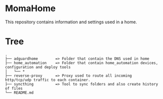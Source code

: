# MomaHome

This repository contains information and settings used in a home.


# Tree

```
.
├── adguardhome        => Folder that contain the DNS used in home
├── home_automation    => Folder that contain home_automation devices, configuration and deploy tools
│   └── *
├── reverse-proxy      => Proxy used to route all incoming http/tcp/udp traffic to each container.
├── syncthing          => Tool to sync folders and also create history of files
└── README.md
```
